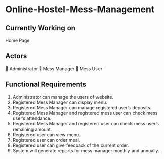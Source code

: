 # Online-Hostel-Mess-Management

## Currently Working on
Home Page 

## Actors
	Administrator
	Mess Manager
	Mess User

## Functional Requirements
1.	Administrator can manage the users of website.
2.	Registered Mess Manager can display menu.
3.	Registered Mess Manager can manage registered user’s deposits.
4.	Registered Mess Manager and registered mess user can check mess user’s attendance.
5.	Registered Mess Manager and registered user can check mess user’s remaining amount.
6.	Registered user can view menu.
7.	Registered user can order meal.
8.	Registered user can give feedback of the current order.
9.	System will generate reports for mess manager monthly and annually.

